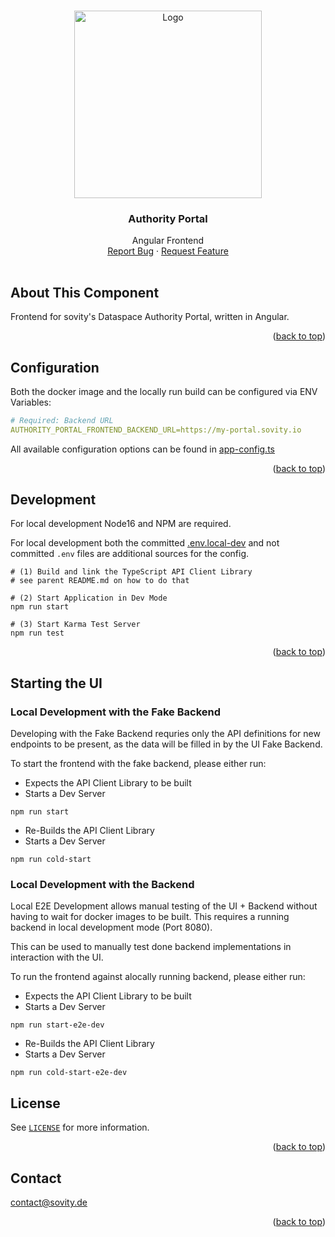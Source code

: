 <!-- Improved compatibility of back to top link: See: https://github.com/othneildrew/Best-README-Template/pull/73 -->

<a name="readme-top"></a>

<!-- PROJECT LOGO -->
<br />
<div align="center">
<a href="https://github.com/sovity/authority-portal">
<img src="https://raw.githubusercontent.com/sovity/edc-ui/main/src/assets/images/sovity_logo.svg" alt="Logo" width="300">
</a>

<h3 align="center">Authority Portal</h3>
<p align="center" style="padding-bottom:16px">
Angular Frontend
<br />
<a href="https://github.com/sovity/authority-portal/issues/new?template=bug_report.md">Report Bug</a>
·
<a href="https://github.com/sovity/authority-portal/issues/new?template=feature_request.md">Request Feature</a>
</p>
</div>

## About This Component

Frontend for sovity's Dataspace Authority Portal, written in Angular.

<p align="right">(<a href="#readme-top">back to top</a>)

## Configuration

Both the docker image and the locally run build can be configured via ENV
Variables:

```yaml
# Required: Backend URL
AUTHORITY_PORTAL_FRONTEND_BACKEND_URL=https://my-portal.sovity.io
```

All available configuration options can be found in
[app-config.ts](src/app/core/config/app-config.ts)

<p align="right">(<a href="#readme-top">back to top</a>)</p>

## Development

For local development Node16 and NPM are required.

For local development both the committed [.env.local-dev](.env.local-dev) and
not committed `.env` files are additional sources for the config.

```shell
# (1) Build and link the TypeScript API Client Library
# see parent README.md on how to do that

# (2) Start Application in Dev Mode
npm run start

# (3) Start Karma Test Server
npm run test
```

<p align="right">(<a href="#readme-top">back to top</a>)</p>

## Starting the UI

### Local Development with the Fake Backend

Developing with the Fake Backend requries only the API definitions for new
endpoints to be present, as the data will be filled in by the UI Fake Backend.

To start the frontend with the fake backend, please either run:

- Expects the API Client Library to be built
- Starts a Dev Server

```shell
npm run start
```

- Re-Builds the API Client Library
- Starts a Dev Server

```shell
npm run cold-start
```

### Local Development with the Backend

Local E2E Development allows manual testing of the UI + Backend without having
to wait for docker images to be built. This requires a running backend in local
development mode (Port 8080).

This can be used to manually test done backend implementations in interaction
with the UI.

To run the frontend against alocally running backend, please either run:

- Expects the API Client Library to be built
- Starts a Dev Server

```shell
npm run start-e2e-dev
```

- Re-Builds the API Client Library
- Starts a Dev Server

```shell
npm run cold-start-e2e-dev
```

## License

See [`LICENSE`](./LICENSE) for more information.

<p align="right">(<a href="#readme-top">back to top</a>)</p>

## Contact

contact@sovity.de

<p align="right">(<a href="#readme-top">back to top</a>)</p>
